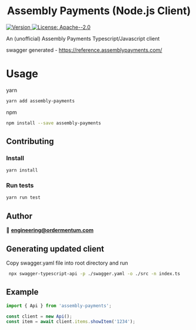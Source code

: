 <h1 align="center">Assembly Payments (Node.js Client)</h1>
<p>
  <a href="https://www.npmjs.com/package/assembly-payments" target="_blank">
    <img alt="Version" src="https://img.shields.io/npm/v/assembly-payments.svg">
  </a>
  <a href="#" target="_blank">
    <img alt="License: Apache--2.0" src="https://img.shields.io/badge/License-Apache--2.0-yellow.svg" />
  </a>
</p>

An (unofficial) Assembly Payments Typescript/Javascript client

swagger generated - https://reference.assemblypayments.com/

# Usage

yarn

```sh
yarn add assembly-payments
```

npm

```sh
npm install --save assembly-payments
```

## Contributing

### Install

```sh
yarn install
```

### Run tests

```sh
yarn run test
```

## Author

👤 **engineering@ordermentum.com**

## Generating updated client

Copy swagger.yaml file into root directory and run

```bash
 npx swagger-typescript-api -p ./swagger.yaml -o ./src -n index.ts
```

## Example

```javascript
import { Api } from 'assembly-payments';

const client = new Api();
const item = await client.items.showItem('1234');
```

